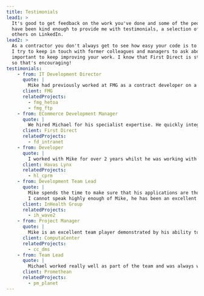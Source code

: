 ```yaml
---
title: Testimonials
lead1: >
  It's good to get feedback on the work you've done and some of the people I've worked for and with
  have been kind enough to provide me with testimonials, a selection of which are shown here. There are
  others on LinkedIn.
lead2: >
  As a contractor you don't always get to see how easy your code is to maintain in the longer term.
  I try to keep in touch with former colleagues and managers to ask about this, as it's
  important to keep improving your work. I know that First Direct is still using code I wrote 20 years ago,
  so that's encouraging! 
testimonials:
    - from: IT Development Director
      quote: |
        Mike had previously worked at FMG as a contract developer on a transformation project. The quality and professionalism of Mike meant that we extended him several times after this initial project was completed to work on other projects. Due to his previous excellent work, I didn't hesitate to ask Mike back to help deliver a large high profile project with dates that couldn't slip earlier this year. I would not hesitate to recommend or use Mike again. He will be an asset to any development team. 
      client: FMG
      relatedProjects:
        - fmg_hetoa
        - fmg_ftp
    - from: ECommerce Development Manager
      quote: |
        We hired Michael for his specialist expertise. He quickly integrated into our values based culture and added value from day one. He fit in so well and mixed well with our people he stayed with us for many years on a contract basis! He naturally developed less experienced people around him too. I valued Michael for his knowledge, recommendations for pushing our boundaries, he was self-managing so I could confidently leave him to development. ... He can communicate easily with other developers, tester and indeed clients. Hence I have no hesitation in recommending him!
      client: First Direct
      relatedProjects:
        - fd_intranet
    - from: Developer
      quote: |
        I worked with Mike for over 2 years whilst he was working with Havas Lynx. Mike is a diligent and unflappable professional that works well in pressurised environments. He is eager to learn new skills and he has good people skills. I feel he would be an asset for any client and he's also a really friendly, laid back person. It was a pleasure working with Mike and I would be happy to do so in the future. 
      client: Havas Lynx
      relatedProjects:
        - hl_cprm
    - from: Development Team Lead
      quote: |
        Mike spends the time to make sure that his applications are thoroughly tested, and work in the most sensible and resource friendly fashion. He has great attention to detail, and is very meticulous. Mike also manages to produce code that is very sympathetic to existing coding practices and dovetails nicely into the existing codebase. 
        I cannot speak highly enough of Mike, he has been an excellent addition to the team and has helped the business by providing a crucial and robust piece of software at a time of exponential growth. I would not hesitate in taking Mike on again for future work. ... 
      client: InHealth Group
      relatedProjects:
        - ih_wave2
    - from: Project Manager
      quote: |
        Mike is an excellent team player demonstrated by his ability to pick up new skills and his willingness to freely share his own knowledge for the benefit of the team. He has demonstrated this ability on numerous occasions when programme issues have arisen, during ‘think tank’ meetings working towards issue resolution and risk mitigation.
      client: ComputaCenter
      relatedProjects:
        - cc_dms
    - from: Team Lead
      quote: |
        Michael worked really well as part of the team and was always willing to help his junior/new members. He is technically sound and seems to have a solution to most technical problems assigned to him. Always dedicated and shows commitment even for the smaller tasks. It was a pleasure working with him.
      client: Promethean
      relatedProjects:
        - pm_planet
---
```

